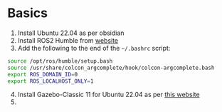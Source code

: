 
# Basics
1. Install Ubuntu 22.04 as per obsidian
2. Install ROS2 Humble from [website](https://docs.ros.org/en/humble/Installation/Ubuntu-Install-Debians.html)
3. Add the following to the end of the `~/.bashrc` script:
```bash
source /opt/ros/humble/setup.bash
source /usr/share/colcon_argcomplete/hook/colcon-argcomplete.bash
export ROS_DOMAIN_ID=0
export ROS_LOCALHOST_ONLY=1
```
4. Install Gazebo-Classic 11 for Ubuntu 22.04 as per [this website](https://docs.px4.io/main/en/sim_gazebo_classic/) 
5. 


